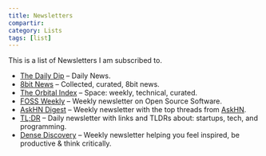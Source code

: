 ```yaml
---
title: Newsletters
compartir: 
category: Lists
tags: [list]
---
```

This is a list of Newsletters I am subscribed to.

- [The Daily Dip](https://www.thedailydip.co/) – Daily News.
- [8bit News](https://8bitnews.io/) – Collected, curated, 8bit news.
- [The Orbital Index](https://orbitalindex.com/) – Space: weekly, technical, curated.
- [FOSS Weekly](https://fossweekly.beehiiv.com/) – Weekly newsletter on Open Source Software.
- [AskHN Digest](https://askhndigest.com/) – Weekly newsletter with the top threads from [AskHN](https://news.ycombinator.com/ask).
- [TL;DR](https://tldr.tech/) – Daily newsletter with links and TLDRs about: startups, tech, and programming.
- [Dense Discovery](https://www.densediscovery.com/) – Weekly newsletter helping you feel inspired, be productive & think critically.
